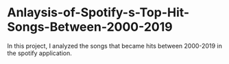# Anlaysis-of-Spotify-s-Top-Hit-Songs-Between-2000-2019
In this project, I analyzed the songs that became hits between 2000-2019 in the spotify application.

